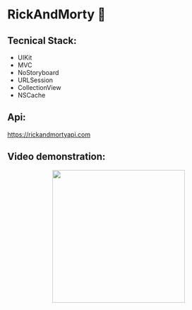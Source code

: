 # RickAndMorty 🦠

## Tecnical Stack:
* UIKit
*  MVC
* NoStoryboard
* URLSession
* CollectionView
* NSCache

## Api:
https://rickandmortyapi.com
## Video demonstration:

<p align="center">
  <img src="https://github.com/Kirilloao/RickAndMorty/blob/main/ezgif.com-video-to-gif.gif" width="300"/>
</p>





